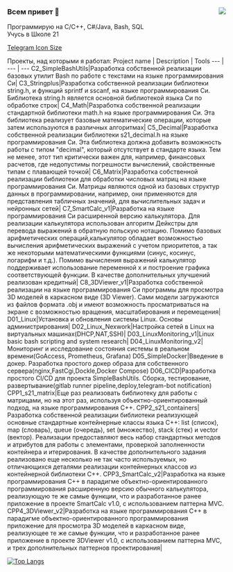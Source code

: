 

### Всем привет 👋<img style="float: right;" src="https://media.giphy.com/media/XHAv3GveJMXMXSumkO/giphy.gif">





Программирую на C/C++, C#/Java, Bash, SQL \
Учусь в Школе 21

<a href="https://www.freeiconspng.com/img/6248">Telegram Icon Size</a>




<!--
- 🔭 I’m currently working on ...Info21 v1.0(Нужно создать базу данных с данными о Школе и написать процедуры и функции для получения информации, а также процедуры и триггеры для ее изменения)
- 🌱 I’m currently learning ...SQL
-->


Проекты, над которыми я работал:
Project name | Description | Tools
--- | --- | ---
C2_SimpleBashUtils|Разработка собственной реализации базовых утилит Bash по работе с текстами на языке программирования Си|
C3_Stringplus|Разработка собственной реализации библиотеки string.h, и функций sprintf и sscanf, на языке программирования Си. Библиотека string.h является основной библиотекой языка Си по обработке строк|
C4_Math|Разработка собственной реализации стандартной библиотеки math.h на языке программирования Си. Эта библиотека реализует базовые математические операции, которые затем используются в различных алгоритмах|
C5_Decimal|Разработка собственной реализации библиотеки s21_decimal.h на языке программирования Си. Эта библиотека должна добавить возможность работы с типом "decimal", который отсутствует в стандарте языка. Тем не менее, этот тип критически важен для, например, финансовых расчетов, где недопустимы погрешности вычислений, свойственные типам с плавающей точкой|
C6_Matrix|Разработка собственной реализации библиотеки для обработки числовых матриц на языке программирования Си. Матрицы являются одной из базовых структур данных в программировании, например, они применяются для представления табличных значений, для вычислительных задач и нейронных сетей|
C7_SmartCalc_v1|Разработка на языке программирования Си расширенной версию калькулятора. Для реализации калькулятора использован алгоритм Дейкстры для перевода выражений в обратную польскую нотацию. Помимо базовых арифметических операций,калькулятор обладает возможностью вычисления арифметических выражений с учетом приоритетов, а так же некоторыми математическими функциями (синус, косинус, логарифм и т.д.). Помимо вычисления выражений калькулятор поддерживает использование переменной x и построение графика соответствующей функции. В качестве дополнительных улучшений реализован кредитный|
C8_3DViewer_v1|Разработка собственной реализации на языке программирования Си программы для просмотра 3D моделей в каркасном виде (3D Viewer). Сами модели загружаются из файлов формата .obj и имеют возможность просматриваться на экране с возможностью вращения, масштабирования и перемещения|
D01_Linux|Установка и обновления системы Linux. Основы администрирования|
D02_Linux_Nexwork|Настройка сетей в Linux на виртуальных машинах(DHCP,NAT,SSH)|
D03_LinuxMonitoring_v1|Linux basic bash scripting and system research|
D04_LinuxMonitoring_v2|Мониторинг и исследование состояния системы в реальном времени(GoAccess, Prometheus, Grafana)
D05_SimpleDocker|Введение в докер. Разработка простого докер образа для собственного сервера(nginx,FastCgi,Dockle,Docker Compose)
D06_CICD|Разработка простого CI/CD для проекта SimpleBashUtils. Сборка, тестирование, развертывание(gitlab runner pipeline,deploy,telegram-bot notification)
CPP1_s21_matrix|Еще раз реализовать библиотеку для работы с матрицами, но на этот раз, используя объектно-ориентированный подход, на языке программирования C++. 
CPP2_s21_containers|Разработка собственной реализации библиотеки реализующей основные стандартные контейнерные классы языка С++: list (список), map (словарь), queue (очередь), set (множество), stack (стек) и vector (вектор). Реализации предоставляют весь набор стандартных методов и атрибутов для работы с элементами, проверкой заполненности контейнера и итерирования. В качестве дополнительного задания реализовано еще несколько не так часто используемых, но отличающихся деталями реализации контейнерных классов из контейнерной библиотеки C++.
CPP3_SmartCalc_v2|Разработка на языке программирования С++ в парадигме объектно-ориентированного программирования расширенную версию обычного калькулятора, реализующую те же самые функции, что и разработанное ранее приложение в проекте SmartCalc v1.0, с использованием паттерна MVC. 
CPP4_3DViewer_v2|Разработка на языке программирования С++ в парадигме объектно-ориентированного программирования приложение для просмотра 3D моделей в каркасном виде, реализующее те же самые функции, что и разработанное ранее приложение в проекте 3DViewer v1.0, с использованием паттерна MVC, и трех дополнительных паттернов проектирования|


[![Top Langs](https://github-readme-stats.vercel.app/api/top-langs/?username=Jenich91&layout=compact)](https://github.com/Jenich91/)

<img src="https://komarev.com/ghpvc/?username=Jenich91&style=flat-square&color=blue" alt=""/>
